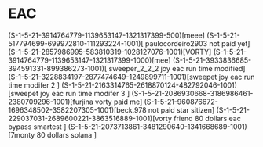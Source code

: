 # EAC
(S-1-5-21-3914764779-1139653147-1321317399-500)[meee]
(S-1-5-21-517794699-699972810-111293224-1001)[ paulocordeiro2903 not paid yet]
(S-1-5-21-2857986995-583810319-1028127076-1001)[VORTY]
(S-1-5-21-3914764779-1139653147-1321317399-1000)[mee]
(S-1-5-21-3933836685-394591331-899386273-1001)[ sweeper_2_2_2 joy eac run time modified]
(S-1-5-21-3228834197-2877474649-1249899711-1001)[sweepet  joy eac run time modifer 2 ]
(S-1-5-21-2163314765-2618870124-482792046-1001)[sweepet  joy eac run time modifer 3 ]
(S-1-5-21-2086930668-3186986461-2380709296-1001)[furjina  vorty paid me]
(S-1-5-21-960876672-1696348502-3582207305-1001)[beck.978 not paid star sitizen]
(S-1-5-21-229037031-2689600221-3863516889-1001)[vorty friend 80 dollars eac bypass  smartest ]
(S-1-5-21-2073713861-3481290640-1341668689-1001)[7monty 80 dollars solana  ]
